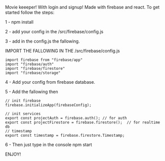 Movie keeeper!
With login and signup!
Made with firebase and react.
To get started follow the steps:

1 - npm install

2 - add your config in the /src/firebase/config.js

3 - add in the config.js the fallowing.

   IMPORT THE FALLOWING IN THE /src/firebase/config.js
    
    import firebase from "firebase/app"
    import "firebase/auth"
    import "firebase/firestore"
    import "firebase/storage"
    
4 - Add your config from firebase database.

5 - Add the fallowing then 

    // init firebase
    firebase.initializeApp(firebaseConfig);

    // init services
    export const projectAuth = firebase.auth(); // for auth
    export const projectFirestore = firebase.firestore();  // for realtime db
    // timestamp
    export const timestamp = firebase.firestore.Timestamp;
    
6 - Then just type in the console npm start

ENJOY!
